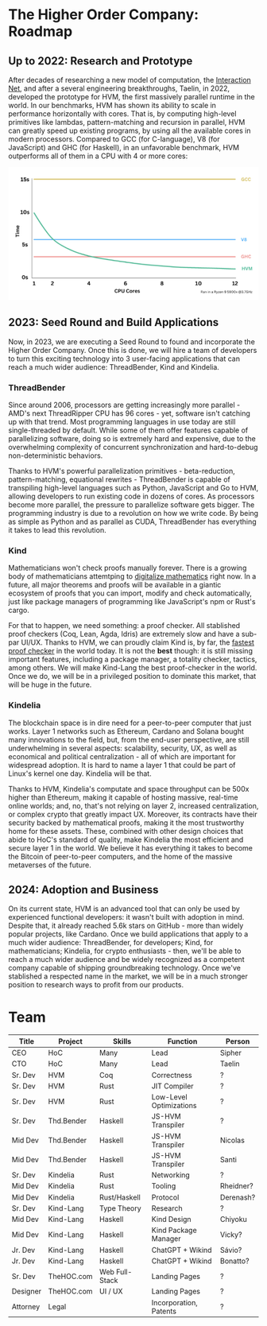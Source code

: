 The Higher Order Company: Roadmap
=================================

Up to 2022: Research and Prototype
----------------------------------

After decades of researching a new model of computation, the [Interaction
Net](https://www.semanticscholar.org/paper/Interaction-Combinators-Lafont/6cfe09aa6e5da6ce98077b7a048cb1badd78cc76),
and after a several engineering breakthroughs, Taelin, in 2022, developed the
prototype for HVM, the first massively parallel runtime in the world. In our
benchmarks, HVM has shown its ability to scale in performance horizontally with
cores. That is, by computing high-level primitives like lambdas,
pattern-matching and recursion in parallel, HVM can greatly speed up existing
programs, by using all the available cores in modern processors. Compared to GCC
(for C-language), V8 (for JavaScript) and GHC (for Haskell), in an unfavorable
benchmark, HVM outperforms all of them in a CPU with 4 or more cores:

![hvm_benchmark](hvm_benchmark.png)

2023: Seed Round and Build Applications
---------------------------------------

Now, in 2023, we are executing a Seed Round to found and incorporate the Higher
Order Company. Once this is done, we will hire a team of developers to turn this
exciting technology into 3 user-facing applications that can reach a much wider
audience: ThreadBender, Kind and Kindelia.

### ThreadBender

Since around 2006, processors are getting increasingly more parallel - AMD's next
ThreadRipper CPU has 96 cores - yet, software isn't catching up with that trend.
Most programming languages in use today are still single-threaded by default.
While some of them offer features capable of parallelizing software, doing so is
extremely hard and expensive, due to the overwhelming complexity of concurrent
synchronization and hard-to-debug non-deterministic behaviors.

Thanks to HVM's powerful parallelization primitives - beta-reduction,
pattern-matching, equational rewrites - ThreadBender is capable of transpiling
high-level languages such as Python, JavaScript and Go to HVM, allowing
developers to run existing code in dozens of cores. As processors become more
parallel, the pressure to parallelize software gets bigger. The programming
industry is due to a revolution on how we write code. By being as simple as
Python and as parallel as CUDA, ThreadBender has everything it takes to lead
this revolution.

### Kind

Mathematicians won't check proofs manually forever. There is a growing body of
mathematicians attemtping to [digitalize
mathematics](https://www.youtube.com/watch?v=Dp-mQ3HxgDE) right now. In a
future, all major theorems and proofs will be available in a giantic ecosystem
of proofs that you can import, modify and check automatically, just like package
managers of programming like JavaScript's npm or Rust's cargo.

For that to happen, we need something: a proof checker. All stablished proof
checkers (Coq, Lean, Agda, Idris) are extremely slow and have a sub-par UI/UX.
Thanks to HVM, we can proudly claim Kind is, by far, the [fastest proof
checker](https://github.com/kindelia/functional-benchmarks) in the world today.
It is not the **best** though: it is still missing important features, including
a package manager, a totality checker, tactics, among others. We will make
Kind-Lang the best proof-checker in the world. Once we do, we will be in a
privileged position to dominate this market, that will be huge in the future.

### Kindelia

The blockchain space is in dire need for a peer-to-peer computer that just
works. Layer 1 networks such as Ethereum, Cardano and Solana bought many
innovations to the field, but, from the end-user perspective, are still
underwhelming in several aspects: scalability, security, UX, as well as
economical and political centralization - all of which are important for
widespread adoption. It is hard to name a layer 1 that could be part of Linux's
kernel one day. Kindelia will be that.

Thanks to HVM, Kindelia's computate and space throughput can be 500x higher than
Ethereum, making it capable of hosting massive, real-time online worlds; and,
no, that's not relying on layer 2, increased centralization, or complex crypto
that greatly impact UX. Moreover, its contracts have their security backed by
mathematical proofs, making it the most trustworthy home for these assets.
These, combined with other design choices that abide to HoC's standard of
quality, make Kindelia the most efficient and secure layer 1 in the world. We
believe it has everything it takes to become the Bitcoin of peer-to-peer
computers, and the home of the massive metaverses of the future.

2024: Adoption and Business
---------------------------

On its current state, HVM is an advanced tool that can only be used by
experienced functional developers: it wasn't built with adoption in mind.
Despite that, it already reached 5.6k stars on GitHub - more than widely popular
projects, like Cardano. Once we build applications that apply to a much wider
audience: ThreadBender, for developers; Kind, for mathematicians; Kindelia, for
crypto enthusiasts - then, we'll be able to reach a much wider audience and be
widely recognized as a competent company capable of shipping groundbreaking
technology. Once we've stablished a respected name in the market, we will be in
a much stronger position to research ways to profit from our products.

Team
====

Title    | Project    | Skills         | Function                | Person 
-------- | ---------- | -------------- | ----------------------- | ------ 
CEO      | HoC        | Many           | Lead                    | Sipher 
CTO      | HoC        | Many           | Lead                    | Taelin 
Sr. Dev  | HVM        | Coq            | Correctness             | ?
Sr. Dev  | HVM        | Rust           | JIT Compiler            | ?
Sr. Dev  | HVM        | Rust           | Low-Level Optimizations | ?
Sr. Dev  | Thd.Bender | Haskell        | JS-HVM Transpiler       | ?
Mid Dev  | Thd.Bender | Haskell        | JS-HVM Transpiler       | Nicolas
Mid Dev  | Thd.Bender | Haskell        | JS-HVM Transpiler       | Santi 
Sr. Dev  | Kindelia   | Rust           | Networking              | ?
Mid Dev  | Kindelia   | Rust           | Tooling                 | Rheidner?
Mid Dev  | Kindelia   | Rust/Haskell   | Protocol                | Derenash?
Sr. Dev  | Kind-Lang  | Type Theory    | Research                | ?
Mid Dev  | Kind-Lang  | Haskell        | Kind Design             | Chiyoku
Mid Dev  | Kind-Lang  | Haskell        | Kind Package Manager    | Vicky?
Jr. Dev  | Kind-Lang  | Haskell        | ChatGPT + Wikind        | Sávio?
Jr. Dev  | Kind-Lang  | Haskell        | ChatGPT + Wikind        | Bonatto?
Sr. Dev  | TheHOC.com | Web Full-Stack | Landing Pages           | ?
Designer | TheHOC.com | UI / UX        | Landing Pages           | ?
Attorney | Legal      |                | Incorporation, Patents  | ?
